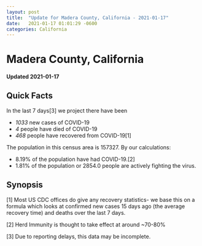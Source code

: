 ```yaml
---
layout: post
title:  "Update for Madera County, California - 2021-01-17"
date:   2021-01-17 01:01:29 -0600
categories: California
---
```


# Madera County, California
#### Updated 2021-01-17

## Quick Facts

In the last 7 days[3] we project there have been
- *1033* new cases of COVID-19
- *4* people have died of COVID-19
- *468* people have recovered from COVID-19[1]

The population in this census area is 157327. By our calculations:
- 8.19% of the population have had COVID-19.[2]
- 1.81% of the population or 2854.0 people are actively fighting the virus.

## Synopsis




[1] Most US CDC offices do give any recovery statistics- we base this on a formula which looks at confirmed new cases
15 days ago (the average recovery time) and deaths over the last 7 days.

[2] Herd Immunity is thought to take effect at around ~70-80%

[3] Due to reporting delays, this data may be incomplete.
 
    